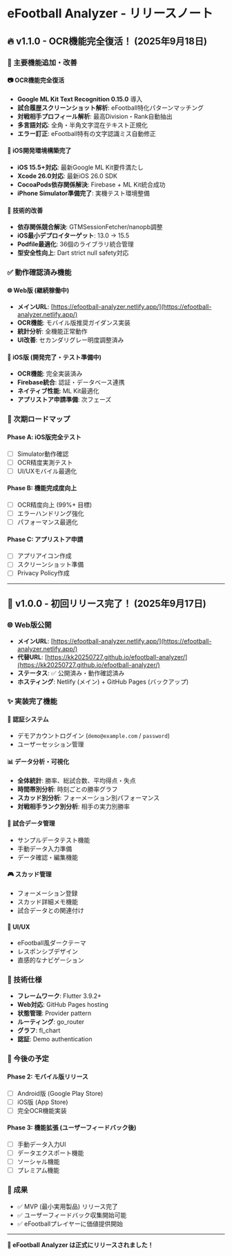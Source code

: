 # eFootball Analyzer - リリースノート

## 🔥 v1.1.0 - OCR機能完全復活！ (2025年9月18日)

### 🚀 主要機能追加・改善

#### 📷 OCR機能完全復活
- **Google ML Kit Text Recognition 0.15.0** 導入
- **試合履歴スクリーンショット解析**: eFootball特化パターンマッチング
- **対戦相手プロフィール解析**: 最高Division・Rank自動抽出
- **多言語対応**: 全角・半角文字混在テキスト正規化
- **エラー訂正**: eFootball特有の文字認識ミス自動修正

#### 📱 iOS開発環境構築完了
- **iOS 15.5+対応**: 最新Google ML Kit要件満たし
- **Xcode 26.0対応**: 最新iOS 26.0 SDK
- **CocoaPods依存関係解決**: Firebase + ML Kit統合成功
- **iPhone Simulator準備完了**: 実機テスト環境整備

#### 🔧 技術的改善
- **依存関係競合解決**: GTMSessionFetcher/nanopb調整
- **iOS最小デプロイターゲット**: 13.0 → 15.5 
- **Podfile最適化**: 36個のライブラリ統合管理
- **型安全性向上**: Dart strict null safety対応

### ✅ 動作確認済み機能

#### 🌐 Web版 (継続稼働中)
- **メインURL**: [https://efootball-analyzer.netlify.app/](https://efootball-analyzer.netlify.app/)
- **OCR機能**: モバイル版推奨ガイダンス実装
- **統計分析**: 全機能正常動作
- **UI改善**: セカンダリグレー明度調整済み

#### 📱 iOS版 (開発完了・テスト準備中)
- **OCR機能**: 完全実装済み
- **Firebase統合**: 認証・データベース連携
- **ネイティブ性能**: ML Kit最適化
- **アプリストア申請準備**: 次フェーズ

### 🎯 次期ロードマップ

#### Phase A: iOS版完全テスト
- [ ] Simulator動作確認
- [ ] OCR精度実測テスト  
- [ ] UI/UXモバイル最適化

#### Phase B: 機能完成度向上
- [ ] OCR精度向上 (99%+ 目標)
- [ ] エラーハンドリング強化
- [ ] パフォーマンス最適化

#### Phase C: アプリストア申請
- [ ] アプリアイコン作成
- [ ] スクリーンショット準備  
- [ ] Privacy Policy作成

---

## 🎉 v1.0.0 - 初回リリース完了！ (2025年9月17日)

### 🌐 Web版公開
- **メインURL**: [https://efootball-analyzer.netlify.app/](https://efootball-analyzer.netlify.app/)
- **代替URL**: [https://kk20250727.github.io/efootball-analyzer/](https://kk20250727.github.io/efootball-analyzer/)
- **ステータス**: ✅ 公開済み・動作確認済み
- **ホスティング**: Netlify (メイン) + GitHub Pages (バックアップ)

### ✨ 実装完了機能

#### 🔐 認証システム
- デモアカウントログイン (`demo@example.com` / `password`)
- ユーザーセッション管理

#### 📊 データ分析・可視化
- **全体統計**: 勝率、総試合数、平均得点・失点
- **時間帯別分析**: 時刻ごとの勝率グラフ
- **スカッド別分析**: フォーメーション別パフォーマンス
- **対戦相手ランク別分析**: 相手の実力別勝率

#### 📱 試合データ管理
- サンプルデータテスト機能
- 手動データ入力準備
- データ確認・編集機能

#### 🎮 スカッド管理
- フォーメーション登録
- スカッド詳細メモ機能
- 試合データとの関連付け

#### 💫 UI/UX
- eFootball風ダークテーマ
- レスポンシブデザイン
- 直感的なナビゲーション

### 🔧 技術仕様
- **フレームワーク**: Flutter 3.9.2+
- **Web対応**: GitHub Pages hosting
- **状態管理**: Provider pattern
- **ルーティング**: go_router
- **グラフ**: fl_chart
- **認証**: Demo authentication

### 📱 今後の予定

#### Phase 2: モバイル版リリース
- [ ] Android版 (Google Play Store)
- [ ] iOS版 (App Store)
- [ ] 完全OCR機能実装

#### Phase 3: 機能拡張 (ユーザーフィードバック後)
- [ ] 手動データ入力UI
- [ ] データエクスポート機能
- [ ] ソーシャル機能
- [ ] プレミアム機能

### 🎯 成果
- ✅ MVP (最小実用製品) リリース完了
- ✅ ユーザーフィードバック収集開始可能
- ✅ eFootballプレイヤーに価値提供開始

---

**🚀 eFootball Analyzer は正式にリリースされました！**
